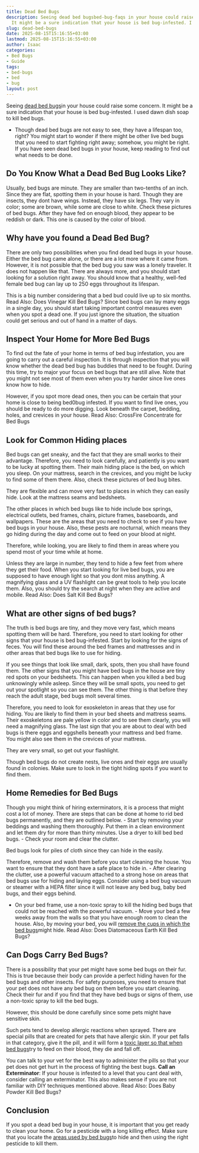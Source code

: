 ```yaml
---
title: Dead Bed Bugs
description: Seeing dead bed bugsbed-bug-faqs in your house could raise some concern.
  It might be a sure indication that your house is bed bug-infested. I used dawn dish...
slug: dead-bed-bugs
date: 2025-08-15T15:16:55+03:00
lastmod: 2025-08-15T15:16:55+03:00
author: Isaac
categories:
- Bed Bugs
- Guide
tags:
- bed-bugs
- bed
- bug
layout: post
---
```

Seeing [dead bed bugs](https://nysipm.cornell.edu/whats-bugging-you/[bed-bugs](https://pestpolicy.com/bed-bug-bites-vs-mosquito-bites/)/bed-bug-faqs///)in your house could raise some concern. It might be a sure indication that your house is bed bug-infested. I used dawn dish soap to kill bed bugs.

- Though dead bed bugs are not easy to see, they have a lifespan too, right? You might start to wonder if there might be other live bed bugs that you need to start fighting right away; somehow, you might be right. If you have seen dead bed bugs in your house, keep reading to find out what needs to be done.

##  Do You Know What a Dead Bed Bug Looks Like?

Usually, bed bugs are minute. They are smaller than two-tenths of an inch. Since they are flat, spotting them in your house is hard. Though they are insects, they dont have wings. Instead, they have six legs. They vary in color; some are brown, while some are close to white. Check these pictures of bed bugs. After they have fed on enough blood, they appear to be reddish or dark. This one is caused by the color of blood.

##  Why have you found a Dead Bed Bug?

There are only two possibilities when you find dead bed bugs in your house. Either the bed bug came alone, or there are a lot more where it came from. However, it is not possible that the bed bug you saw was a lonely traveler. It does not happen like that. There are always more, and you should start looking for a solution right away. You should know that a healthy, well-fed female bed bug can lay up to 250 eggs throughout its lifespan.

This is a big number considering that a bed bud could live up to six months. Read Also: Does Vinegar Kill Bed Bugs? Since bed bugs can lay many eggs in a single day, you should start taking important control measures even when you spot a dead one. If you just ignore the situation, the situation could get serious and out of hand in a matter of days.

##  Inspect Your Home for More Bed Bugs

To find out the fate of your home in terms of bed bug infestation, you are going to carry out a careful inspection. It is through inspection that you will know whether the dead bed bug has buddies that need to be fought. During this time, try to major your focus on bed bugs that are still alive. Note that you might not see most of them even when you try harder since live ones know how to hide.

However, if you spot more dead ones, then you can be certain that your home is close to being bed0bug infested. If you want to find live ones, you should be ready to do more digging. Look beneath the carpet, bedding, holes, and crevices in your house. Read Also: CrossFire Concentrate for Bed Bugs

##  Look for Common Hiding places

Bed bugs can get sneaky, and the fact that they are small works to their advantage. Therefore, you need to look carefully, and patiently is you want to be lucky at spotting them. Their main hiding place is the bed, on which you sleep. On your mattress, search in the crevices, and you might be lucky to find some of them there. Also, check these pictures of bed bug bites.

They are flexible and can move very fast to places in which they can easily hide. Look at the mattress seams and bedsheets.

The other places in which bed bugs like to hide include box springs, electrical outlets, bed frames, chairs, picture frames, baseboards, and wallpapers. These are the areas that you need to check to see if you have bed bugs in your house. Also, these pests are nocturnal, which means they go hiding during the day and come out to feed on your blood at night.

Therefore, while looking, you are likely to find them in areas where you spend most of your time while at home.

Unless they are large in number, they tend to hide a few feet from where they get their food. When you start looking for live bed bugs, you are supposed to have enough light so that you dont miss anything. A magnifying glass and a UV flashlight can be great tools to help you locate them. Also, you should try the search at night when they are active and mobile. Read Also: Does Salt Kill Bed Bugs?

##  What are other signs of bed bugs?

The truth is bed bugs are tiny, and they move very fast, which means spotting them will be hard. Therefore, you need to start looking for other signs that your house is bed bug-infested. Start by looking for the signs of feces. You will find these around the bed frames and mattresses and in other areas that bed bugs like to use for hiding.

If you see things that look like small, dark, spots, then you shall have found them. The other signs that you might have bed bugs in the house are tiny red spots on your bedsheets. This can happen when you killed a bed bug unknowingly while asleep. Since they will be small spots, you need to get out your spotlight so you can see them. The other thing is that before they reach the adult stage, bed bugs molt several times.

Therefore, you need to look for exoskeleton in areas that they use for hiding. You are likely to find them in your bed sheets and mattress seams. Their exoskeletons are pale yellow in color and to see them clearly, you will need a magnifying glass. The last sign that you are about to deal with bed bugs is there eggs and eggshells beneath your mattress and bed frame. You might also see them in the crevices of your mattress.

They are very small, so get out your flashlight.

Though bed bugs do not create nests, live ones and their eggs are usually found in colonies. Make sure to look in the tight hiding spots if you want to find them.

##  Home Remedies for Bed Bugs

Though you might think of hiring exterminators, it is a process that might cost a lot of money. There are steps that can be done at home to rid bed bugs permanently, and they are outlined below. - Start by removing your beddings and washing them thoroughly. Put them in a clean environment and let them dry for more than thirty minutes. Use a dryer to kill bed bed bugs. - Check your room and clear the clutter.

Bed bugs look for piles of cloth since they can hide in the easily.

Therefore, remove and wash them before you start cleaning the house. You want to ensure that they dont have a safe place to hide in. - After clearing the clutter, use a powerful vacuum attached to a strong hose on areas that bed bugs use for hiding and laying eggs. Consider using a bed bug vacuum or steamer with a HEPA filter since it will not leave any bed bug, baby bed bugs, and their eggs behind.

- On your bed frame, use a non-toxic spray to kill the hiding bed bugs that could not be reached with the powerful vacuum. - Move your bed a few weeks away from the walls so that you have enough room to clean the house. Also, by moving your bed, you will [remove the cups in which the bed bugs](https://pestpolicy.com/can-bed-bugs-climb-metal-or-plastic/)might hide. Read Also: Does Diatomaceous Earth Kill Bed Bugs?

##  Can Dogs Carry Bed Bugs?

There is a possibility that your pet might have some bed bugs on their fur. This is true because their body can provide a perfect hiding haven for the bed bugs and other insects. For safety purposes, you need to ensure that your pet does not have any bed bug on them before you start cleaning. Check their fur and if you find that they have bed bugs or signs of them, use a non-toxic spray to kill the bed bugs.

However, this should be done carefully since some pets might have sensitive skin.

Such pets tend to develop allergic reactions when sprayed. There are special pills that are created for pets that have allergic skin. If your pet falls in that category, give it the pill, and it will form a [toxic layer so that when bed bugs](https://pestpolicy.com/what-happens-when-you-squish-a-bed-bug/)try to feed on their blood, they die and fall off.

You can talk to your vet for the best way to administer the pills so that your pet does not get hurt in the process of fighting the best bugs. **Call an Exterminator**: If your house is infested to a level that you cant deal with, consider calling an exterminator. This also makes sense if you are not familiar with DIY techniques mentioned above. Read Also: Does Baby Powder Kill Bed Bugs?

##  Conclusion

If you spot a dead bed bug in your house, it is important that you get ready to clean your home. Go for a pesticide with a long killing effect. Make sure that you locate the [areas used by bed bugs](https://pestpolicy.com/bed-bugs-vs-mites/)to hide and then using the right pesticide to kill them.
